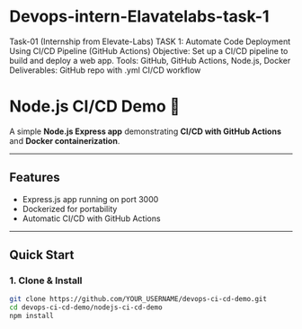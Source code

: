 # Devops-intern-Elavatelabs-task-1
Task-01 (Internship from Elevate-Labs)
 TASK 1: Automate Code Deployment Using CI/CD Pipeline (GitHub Actions)
 Objective: Set up a CI/CD pipeline to build and deploy a web app.
 Tools: GitHub, GitHub Actions, Node.js, Docker
 Deliverables: GitHub repo with .yml CI/CD workflow
# Node.js CI/CD Demo 🚀

A simple **Node.js Express app** demonstrating **CI/CD with GitHub Actions** and **Docker containerization**.



---

## Features
- Express.js app running on port 3000  
- Dockerized for portability  
- Automatic CI/CD with GitHub Actions

---

## Quick Start

### 1. Clone & Install
```bash
git clone https://github.com/YOUR_USERNAME/devops-ci-cd-demo.git
cd devops-ci-cd-demo/nodejs-ci-cd-demo
npm install
